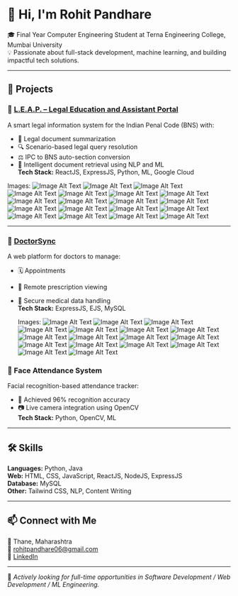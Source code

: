 # 👋 Hi, I'm Rohit Pandhare

🎓 Final Year Computer Engineering Student at Terna Engineering College, Mumbai University  
💡 Passionate about full-stack development, machine learning, and building impactful tech solutions.

---

## 🚀 Projects

### 🔹 [L.E.A.P. – Legal Education and Assistant Portal](https://leapindia.vercel.app/)
A smart legal information system for the Indian Penal Code (BNS) with:
- 📜 Legal document summarization
- 🔍 Scenario-based legal query resolution
- ⚖️ IPC to BNS auto-section conversion
- 🔎 Intelligent document retrieval using NLP and ML  
**Tech Stack:** ReactJS, ExpressJS, Python, ML, Google Cloud
  
Images:
![Image Alt Text](https://github.com/rohitpandhare/rohitpandhare/blob/main/static/Screenshot%202025-05-08%20101432.png)
![Image Alt Text](https://github.com/rohitpandhare/rohitpandhare/blob/main/static/Screenshot%202025-05-08%20101432.png)
![Image Alt Text](https://github.com/rohitpandhare/rohitpandhare/blob/main/static/Screenshot%202025-05-08%20101432.png)
![Image Alt Text](https://github.com/rohitpandhare/rohitpandhare/blob/main/static/Screenshot%202025-05-08%20101432.png)
![Image Alt Text](https://github.com/rohitpandhare/rohitpandhare/blob/main/static/Screenshot%202025-05-08%20101432.png)
![Image Alt Text](https://github.com/rohitpandhare/rohitpandhare/blob/main/static/Screenshot%202025-05-08%20101432.png)
![Image Alt Text](https://github.com/rohitpandhare/rohitpandhare/blob/main/static/Screenshot%202025-05-08%20101432.png)
![Image Alt Text](https://github.com/rohitpandhare/rohitpandhare/blob/main/static/Screenshot%202025-05-08%20101432.png)
![Image Alt Text](https://github.com/rohitpandhare/rohitpandhare/blob/main/static/Screenshot%202025-05-08%20101432.png)
![Image Alt Text](https://github.com/rohitpandhare/rohitpandhare/blob/main/static/Screenshot%202025-05-08%20101432.png)
![Image Alt Text](https://github.com/rohitpandhare/rohitpandhare/blob/main/static/Screenshot%202025-05-08%20101432.png)
![Image Alt Text](https://github.com/rohitpandhare/rohitpandhare/blob/main/static/Screenshot%202025-05-08%20101432.png)
![Image Alt Text](https://github.com/rohitpandhare/rohitpandhare/blob/main/static/Screenshot%202025-05-08%20101432.png)
![Image Alt Text](https://github.com/rohitpandhare/rohitpandhare/blob/main/static/Screenshot%202025-05-08%20101432.png)
![Image Alt Text](https://github.com/rohitpandhare/rohitpandhare/blob/main/static/Screenshot%202025-05-08%20101432.png)
![Image Alt Text](https://github.com/rohitpandhare/rohitpandhare/blob/main/static/Screenshot%202025-05-08%20101432.png)
![Image Alt Text](https://github.com/rohitpandhare/rohitpandhare/blob/main/static/Screenshot%202025-05-08%20101432.png)
![Image Alt Text](https://github.com/rohitpandhare/rohitpandhare/blob/main/static/Screenshot%202025-05-08%20101432.png)
![Image Alt Text](https://github.com/rohitpandhare/rohitpandhare/blob/main/static/Screenshot%202025-05-08%20101432.png)

---

### 🔹 [DoctorSync](http://35.223.133.251:3000/)
A web platform for doctors to manage:
- 🗓 Appointments
- 💊 Remote prescription viewing
- 📝 Secure medical data handling  
**Tech Stack:** ExpressJS, EJS, MySQL

  Images:
![Image Alt Text](https://github.com/rohitpandhare/rohitpandhare/blob/main/static/Screenshot%202025-05-08%20103831.png)
![Image Alt Text](https://github.com/rohitpandhare/rohitpandhare/blob/main/static/Screenshot%202025-05-08%20103842.png)
![Image Alt Text](https://github.com/rohitpandhare/rohitpandhare/blob/main/static/Screenshot%202025-05-08%20103854.png)
![Image Alt Text](https://github.com/rohitpandhare/rohitpandhare/blob/main/static/Screenshot%202025-05-08%20103910.png)
![Image Alt Text](https://github.com/rohitpandhare/rohitpandhare/blob/main/static/Screenshot%202025-05-08%20104202.png)
![Image Alt Text](https://github.com/rohitpandhare/rohitpandhare/blob/main/static/Screenshot%202025-05-08%20104209.png)
![Image Alt Text](https://github.com/rohitpandhare/rohitpandhare/blob/main/static/Screenshot%202025-05-08%20103922.png)
![Image Alt Text](https://github.com/rohitpandhare/rohitpandhare/blob/main/static/Screenshot%202025-05-08%20104217.png)
![Image Alt Text](https://github.com/rohitpandhare/rohitpandhare/blob/main/static/Screenshot%202025-05-08%20103931.png)
![Image Alt Text](https://github.com/rohitpandhare/rohitpandhare/blob/main/static/Screenshot%202025-05-08%20104001.png)
![Image Alt Text](https://github.com/rohitpandhare/rohitpandhare/blob/main/static/Screenshot%202025-05-08%20104224.png)
![Image Alt Text](https://github.com/rohitpandhare/rohitpandhare/blob/main/static/Screenshot%202025-05-08%20104235.png)
![Image Alt Text](https://github.com/rohitpandhare/rohitpandhare/blob/main/static/Screenshot%202025-05-08%20104031.png)
![Image Alt Text](https://github.com/rohitpandhare/rohitpandhare/blob/main/static/Screenshot%202025-05-08%20104042.png)
![Image Alt Text](https://github.com/rohitpandhare/rohitpandhare/blob/main/static/Screenshot%202025-05-08%20104050.png)
![Image Alt Text](https://github.com/rohitpandhare/rohitpandhare/blob/main/static/Screenshot%202025-05-08%20104224.png)
![Image Alt Text](https://github.com/rohitpandhare/rohitpandhare/blob/main/static/Screenshot%202025-05-08%20104235.png)

### 🔹 Face Attendance System
Facial recognition-based attendance tracker:
- 🎯 Achieved 96% recognition accuracy
- 📷 Live camera integration using OpenCV  
**Tech Stack:** Python, OpenCV, ML

---

## 🛠 Skills

**Languages:** Python, Java  
**Web:** HTML, CSS, JavaScript, ReactJS, NodeJS, ExpressJS  
**Database:** MySQL  
**Other:** Tailwind CSS, NLP, Content Writing

---

## 📫 Connect with Me

📍 Thane, Maharashtra  
📧 [rohitpandhare06@gmail.com](mailto:rohitpandhare06@gmail.com)  
🔗 [LinkedIn](https://www.linkedin.com/in/rohitpandhare)

---

📌 *Actively looking for full-time opportunities in Software Development / Web Development / ML Engineering.*
